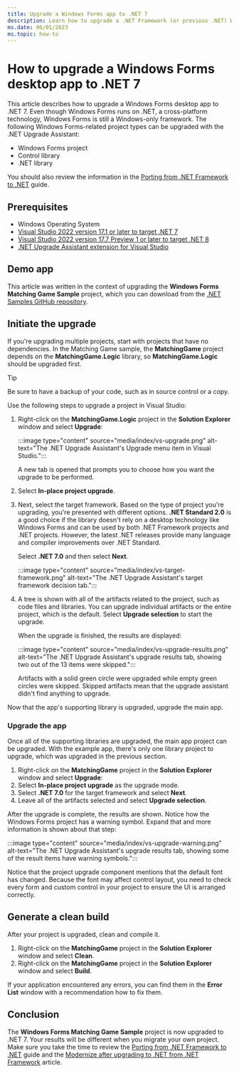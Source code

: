 ```yaml
---
title: Upgrade a Windows Forms app to .NET 7
description: Learn how to upgrade a .NET Framework (or previous .NET) Windows Forms application to .NET 7.
ms.date: 06/01/2023
ms.topic: how-to
---
```


# How to upgrade a Windows Forms desktop app to .NET 7

This article describes how to upgrade a Windows Forms desktop app to .NET 7. Even though Windows Forms runs on .NET, a cross-platform technology, Windows Forms is still a Windows-only framework. The following Windows Forms-related project types can be upgraded with the .NET Upgrade Assistant:

- Windows Forms project
- Control library
- .NET library

You should also review the information in the [Porting from .NET Framework to .NET](/dotnet/core/porting/) guide.

## Prerequisites

- Windows Operating System
- [Visual Studio 2022 version 17.1 or later to target .NET 7](https://visualstudio.microsoft.com/downloads/)
- [Visual Studio 2022 version 17.7 Preview 1 or later to target .NET 8](https://visualstudio.microsoft.com/downloads/)
- [.NET Upgrade Assistant extension for Visual Studio](/dotnet/core/porting/upgrade-assistant-install#install-the-visual-studio-extension)

## Demo app

This article was written in the context of upgrading the **Windows Forms Matching Game Sample** project, which you can download from the [.NET Samples GitHub repository][winforms-sample].

## Initiate the upgrade

If you're upgrading multiple projects, start with projects that have no dependencies. In the Matching Game sample, the **MatchingGame** project depends on the **MatchingGame.Logic** library, so **MatchingGame.Logic** should be upgraded first.

> [!TIP]
> Be sure to have a backup of your code, such as in source control or a copy.

Use the following steps to upgrade a project in Visual Studio:

01. Right-click on the **MatchingGame.Logic** project in the **Solution Explorer** window and select **Upgrade**:

    :::image type="content" source="media/index/vs-upgrade.png" alt-text="The .NET Upgrade Assistant's Upgrade menu item in Visual Studio.":::

    A new tab is opened that prompts you to choose how you want the upgrade to be performed.

01. Select **In-place project upgrade**.
01. Next, select the target framework. Based on the type of project you're upgrading, you're presented with different options. **.NET Standard 2.0** is a good choice if the library doesn't rely on a desktop technology like Windows Forms and can be used by both .NET Framework projects and .NET projects. However, the latest .NET releases provide many language and compiler improvements over .NET Standard.

    Select **.NET 7.0** and then select **Next**.

    :::image type="content" source="media/index/vs-target-framework.png" alt-text="The .NET Upgrade Assistant's target framework decision tab.":::

01. A tree is shown with all of the artifacts related to the project, such as code files and libraries. You can upgrade individual artifacts or the entire project, which is the default. Select **Upgrade selection** to start the upgrade.

    When the upgrade is finished, the results are displayed:

    :::image type="content" source="media/index/vs-upgrade-results.png" alt-text="The .NET Upgrade Assistant's upgrade results tab, showing two out of the 13 items were skipped.":::

    Artifacts with a solid green circle were upgraded while empty green circles were skipped. Skipped artifacts mean that the upgrade assistant didn't find anything to upgrade.

Now that the app's supporting library is upgraded, upgrade the main app.

### Upgrade the app

Once all of the supporting libraries are upgraded, the main app project can be upgraded. With the example app, there's only one library project to upgrade, which was upgraded in the previous section.

01. Right-click on the **MatchingGame** project in the **Solution Explorer** window and select **Upgrade**:
01. Select **In-place project upgrade** as the upgrade mode.
01. Select **.NET 7.0** for the target framework and select **Next**.
01. Leave all of the artifacts selected and select **Upgrade selection**.

After the upgrade is complete, the results are shown. Notice how the Windows Forms project has a warning symbol. Expand that and more information is shown about that step:

:::image type="content" source="media/index/vs-upgrade-warning.png" alt-text="The .NET Upgrade Assistant's upgrade results tab, showing some of the result items have warning symbols.":::

Notice that the project upgrade component mentions that the default font has changed. Because the font may affect control layout, you need to check every form and custom control in your project to ensure the UI is arranged correctly.

## Generate a clean build

After your project is upgraded, clean and compile it.

01. Right-click on the **MatchingGame** project in the **Solution Explorer** window and select **Clean**.
01. Right-click on the **MatchingGame** project in the **Solution Explorer** window and select **Build**.

If your application encountered any errors, you can find them in the **Error List** window with a recommendation how to fix them.

<!--
### Visual Basic

Visual Basic language projects require extra configuration.

01. Import the configuration file _My Project\\Application.myapp_ setting. Notice that the `<Compile>` element uses the `Update` attribute instead of the `Include` attribute.

    ```xml
    <ItemGroup>
      <None Include="My Project\Application.myapp">
        <Generator>MyApplicationCodeGenerator</Generator>
        <LastGenOutput>Application.Designer.vb</LastGenOutput>
      </None>
      <Compile Update="My Project\Application.Designer.vb">
        <AutoGen>True</AutoGen>
        <DependentUpon>Application.myapp</DependentUpon>
        <DesignTime>True</DesignTime>
      </Compile>
    </ItemGroup>
    ```

01. Add the `<MyType>WindowsForms</MyType>` setting to the `<PropertyGroup>` element:

    ```xml
    <PropertyGroup>
      (contains settings previously described)

      <MyType>WindowsForms</MyType>
    </PropertyGroup>
    ```

    This setting imports the `My` namespace members Visual Basic programmers are familiar with.

01. Import the namespaces defined by your project.

    Visual Basic projects can automatically import namespaces into every code file. Copy the `<ItemGroup>` elements from the old project file that contain `<Import>` into the new file after the `</PropertyGroup>` closing tag.

    ```xml
    <ItemGroup>
      <Import Include="Microsoft.VisualBasic" />
      <Import Include="System" />
      <Import Include="System.Collections" />
      <Import Include="System.Collections.Generic" />
      <Import Include="System.Data" />
      <Import Include="System.Drawing" />
      <Import Include="System.Diagnostics" />
      <Import Include="System.Windows.Forms" />
      <Import Include="System.Linq" />
      <Import Include="System.Xml.Linq" />
      <Import Include="System.Threading.Tasks" />
    </ItemGroup>
    ```

    If you can't find any `<Import>` statements, or your project fails to compile, make sure you at least have the following `<Import>` statements defined in your project:

    ```xml
    <ItemGroup>
      <Import Include="System.Data" />
      <Import Include="System.Drawing" />
      <Import Include="System.Windows.Forms" />
    </ItemGroup>
    ```

01. From the original project, copy the `<Option*>` and `<StartupObject>` settings to the `<PropertyGroup>` element:

    ```xml
    <PropertyGroup>
      (contains settings previously described)

      <OptionExplicit>On</OptionExplicit>
      <OptionCompare>Binary</OptionCompare>
      <OptionStrict>Off</OptionStrict>
      <OptionInfer>On</OptionInfer>
      <StartupObject>MatchingGame.My.MyApplication</StartupObject>
    </PropertyGroup>
    ```

-->

## Conclusion

The **Windows Forms Matching Game Sample** project is now upgraded to .NET 7. Your results will be different when you migrate your own project. Make sure you take the time to review the [Porting from .NET Framework to .NET](/dotnet/core/porting/) guide and the [Modernize after upgrading to .NET from .NET Framework](/dotnet/core/porting/modernize) article.

[winforms-sample]: https://github.com/dotnet/samples/tree/main/windowsforms/matching-game
